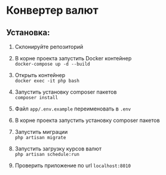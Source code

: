 #  Конвертер валют

## Установка:
1. Склонируйте репозиторий
2. В корне проекта запустить Docker контейнер    
`docker-compose up -d --build`  

3. Открыть контейнер  
`docker exec -it php bash`  

4. Запустить установку composer пакетов   
`composer install`

5. Файл `app/.env.example` переименовать в `.env`
6. В корне проекта запустить установку composer пакетов 
7. Запустить миграции   
`php artisan migrate`
8. Запустить загрузку курсов валют   
`php artisan schedule:run`
9. Проверить приложение по url
`localhost:8010`